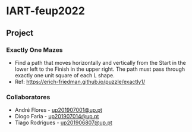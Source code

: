 # IART-feup2022

## Project

### Exactly One Mazes
- Find a path that moves horizontally and vertically from the Start in the lower left to the Finish in the upper right. The path must pass through exactly one unit square of each L shape.
- Ref: https://erich-friedman.github.io/puzzle/exactly1/










### Collaboratores
 - André Flores - up201907001@up.pt
 - Diogo Faria - up201907014@up.pt
 - Tiago Rodrigues - up201906807@up.pt
